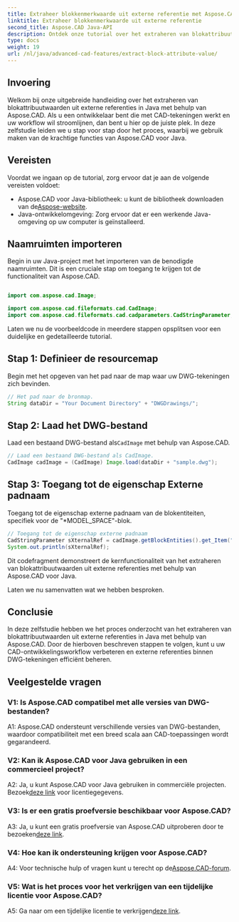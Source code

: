 ```yaml
---
title: Extraheer blokkenmerkwaarde uit externe referentie met Aspose.CAD in Java
linktitle: Extraheer blokkenmerkwaarde uit externe referentie
second_title: Aspose.CAD Java-API
description: Ontdek onze tutorial over het extraheren van blokattribuutwaarden uit externe DWG-referenties in Java met behulp van Aspose.CAD. Verbeter moeiteloos uw CAD-ontwikkelingsworkflow.
type: docs
weight: 19
url: /nl/java/advanced-cad-features/extract-block-attribute-value/
---
```

## Invoering

Welkom bij onze uitgebreide handleiding over het extraheren van blokattribuutwaarden uit externe referenties in Java met behulp van Aspose.CAD. Als u een ontwikkelaar bent die met CAD-tekeningen werkt en uw workflow wil stroomlijnen, dan bent u hier op de juiste plek. In deze zelfstudie leiden we u stap voor stap door het proces, waarbij we gebruik maken van de krachtige functies van Aspose.CAD voor Java.

## Vereisten

Voordat we ingaan op de tutorial, zorg ervoor dat je aan de volgende vereisten voldoet:

-  Aspose.CAD voor Java-bibliotheek: u kunt de bibliotheek downloaden van de[Aspose-website](https://releases.aspose.com/cad/java/).
- Java-ontwikkelomgeving: Zorg ervoor dat er een werkende Java-omgeving op uw computer is geïnstalleerd.

## Naamruimten importeren

Begin in uw Java-project met het importeren van de benodigde naamruimten. Dit is een cruciale stap om toegang te krijgen tot de functionaliteit van Aspose.CAD.

```java

import com.aspose.cad.Image;

import com.aspose.cad.fileformats.cad.CadImage;
import com.aspose.cad.fileformats.cad.cadparameters.CadStringParameter;
```

Laten we nu de voorbeeldcode in meerdere stappen opsplitsen voor een duidelijke en gedetailleerde tutorial.

## Stap 1: Definieer de resourcemap

Begin met het opgeven van het pad naar de map waar uw DWG-tekeningen zich bevinden.

```java
// Het pad naar de bronmap.
String dataDir = "Your Document Directory" + "DWGDrawings/";
```

## Stap 2: Laad het DWG-bestand

Laad een bestaand DWG-bestand als`CadImage` met behulp van Aspose.CAD.

```java
// Laad een bestaand DWG-bestand als CadImage.
CadImage cadImage = (CadImage) Image.load(dataDir + "sample.dwg");
```

## Stap 3: Toegang tot de eigenschap Externe padnaam

Toegang tot de eigenschap externe padnaam van de blokentiteiten, specifiek voor de "*MODEL_SPACE"-blok.

```java
// Toegang tot de eigenschap externe padnaam
CadStringParameter sXternalRef = cadImage.getBlockEntities().get_Item("*MODEL_SPACE").getXRefPathName();
System.out.println(sXternalRef);
```

Dit codefragment demonstreert de kernfunctionaliteit van het extraheren van blokattribuutwaarden uit externe referenties met behulp van Aspose.CAD voor Java.

Laten we nu samenvatten wat we hebben besproken.

## Conclusie

In deze zelfstudie hebben we het proces onderzocht van het extraheren van blokattribuutwaarden uit externe referenties in Java met behulp van Aspose.CAD. Door de hierboven beschreven stappen te volgen, kunt u uw CAD-ontwikkelingsworkflow verbeteren en externe referenties binnen DWG-tekeningen efficiënt beheren.

## Veelgestelde vragen

### V1: Is Aspose.CAD compatibel met alle versies van DWG-bestanden?

A1: Aspose.CAD ondersteunt verschillende versies van DWG-bestanden, waardoor compatibiliteit met een breed scala aan CAD-toepassingen wordt gegarandeerd.

### V2: Kan ik Aspose.CAD voor Java gebruiken in een commercieel project?

 A2: Ja, u kunt Aspose.CAD voor Java gebruiken in commerciële projecten. Bezoek[deze link](https://purchase.aspose.com/buy) voor licentiegegevens.

### V3: Is er een gratis proefversie beschikbaar voor Aspose.CAD?

 A3: Ja, u kunt een gratis proefversie van Aspose.CAD uitproberen door te bezoeken[deze link](https://releases.aspose.com/).

### V4: Hoe kan ik ondersteuning krijgen voor Aspose.CAD?

 A4: Voor technische hulp of vragen kunt u terecht op de[Aspose.CAD-forum](https://forum.aspose.com/c/cad/19).

### V5: Wat is het proces voor het verkrijgen van een tijdelijke licentie voor Aspose.CAD?

 A5: Ga naar om een tijdelijke licentie te verkrijgen[deze link](https://purchase.aspose.com/temporary-license/).